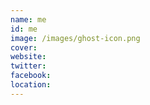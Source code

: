 ```yaml
---
name: me
id: me
image: /images/ghost-icon.png
cover:
website: 
twitter:
facebook:
location:
---
```

